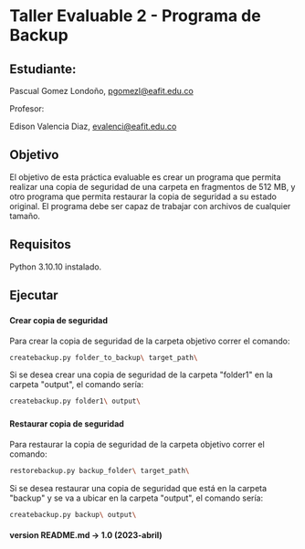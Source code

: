 # Taller Evaluable 2 - Programa de Backup

## Estudiante:

Pascual Gomez Londoño, pgomezl@eafit.edu.co

Profesor:

Edison Valencia Diaz, evalenci@eafit.edu.co


## Objetivo

El objetivo de esta práctica evaluable es crear un programa que permita realizar una copia de seguridad de una carpeta en fragmentos de 512 MB, y otro programa que permita restaurar la copia de seguridad a su estado original. El programa debe ser capaz de trabajar con archivos de cualquier tamaño.


## Requisitos

Python 3.10.10 instalado.


## Ejecutar

###
#### Crear copia de seguridad

Para crear la copia de seguridad de la carpeta objetivo correr el comando:
```bash
createbackup.py folder_to_backup\ target_path\
```

Si se desea crear una copia de seguridad de la carpeta "folder1" en la carpeta "output", el comando sería:
```bash
createbackup.py folder1\ output\
```

###
#### Restaurar copia de seguridad

Para restaurar la copia de seguridad de la carpeta objetivo correr el comando:
```bash
restorebackup.py backup_folder\ target_path\
```

Si se desea restaurar una copia de seguridad que está en la carpeta "backup" y se va a ubicar en la carpeta "output", el comando sería:
```bash
createbackup.py backup\ output\
```

#### version README.md -> 1.0 (2023-abril)
